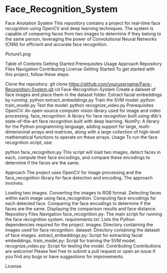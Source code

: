 # Face_Recognition_System
Face Anotation System
This repository contains a project for real-time face recognition using OpenCV and deep learning techniques. The system is capable of comparing faces from two images to determine if they belong to the same person, leveraging the power of Convolutional Neural Networks (CNN) for efficient and accurate face recognition.

Picture1.png

Table of Contents
Getting Started
Prerequisites
Usage
Approach
Repository Files Navigation
Contributing
License
Getting Started
To get started with this project, follow these steps:

Clone the repository:
git clone https://github.com/yourusername/Face-Recognition-System.git
cd Face-Recognition-System
Create a dataset of face images and place them in the dataset folder.
Extract facial embeddings by running:
python extract_embeddings.py
Train the SVM model:
python train_model.py
Test the model:
python recognize_video.py
Prerequisites
OpenCV: An open-source computer vision library used for image and video processing.
face_recognition: A library for face recognition built using dlib's state-of-the-art face recognition built with deep learning.
NumPy: A library for the Python programming language, adding support for large, multi-dimensional arrays and matrices, along with a large collection of high-level mathematical functions to operate on these arrays.
Usage
To run the face recognition script, use:

python face_recognition.py
This script will load two images, detect faces in each, compute their face encodings, and compare these encodings to determine if the faces are the same.

Approach
The project uses OpenCV for image processing and the face_recognition library for face detection and encoding. The approach involves:

Loading two images.
Converting the images to RGB format.
Detecting faces within each image using face_recognition.
Computing face encodings for each detected face.
Comparing the face encodings to determine if the faces are the same.
Displaying the comparison results and face distance.
Repository Files Navigation
face_recognition.py: The main script for running the face recognition system.
requirements.txt: Lists the Python dependencies required for the project.
images: Directory containing the images used for face recognition.
dataset: Directory containing the dataset of face images.
extract_embeddings.py: Script for extracting facial embeddings.
train_model.py: Script for training the SVM model.
recognize_video.py: Script for testing the model.
Contributing
Contributions are welcome! Please feel free to submit a pull request or open an issue if you find any bugs or have suggestions for improvements.

License
